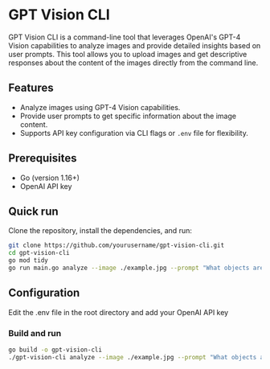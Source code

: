 # GPT Vision CLI

GPT Vision CLI is a command-line tool that leverages OpenAI's GPT-4 Vision capabilities to analyze images and provide detailed insights based on user prompts. This tool allows you to upload images and get descriptive responses about the content of the images directly from the command line.

## Features

- Analyze images using GPT-4 Vision capabilities.
- Provide user prompts to get specific information about the image content.
- Supports API key configuration via CLI flags or `.env` file for flexibility.

## Prerequisites

- Go (version 1.16+)
- OpenAI API key

## Quick run

Clone the repository, install the dependencies, and run:
   ```bash
   git clone https://github.com/yourusername/gpt-vision-cli.git
   cd gpt-vision-cli
   go mod tidy
   go run main.go analyze --image ./example.jpg --prompt "What objects are visible in this image?" --apikey your_openai_api_key
   ```

## Configuration

Edit the .env file in the root directory and add your OpenAI API key

### Build and run

```bash
go build -o gpt-vision-cli
./gpt-vision-cli analyze --image ./example.jpg --prompt "What objects are visible in this image?"
```
